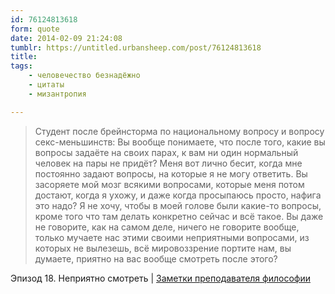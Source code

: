 ```yaml
---
id: 76124813618
form: quote
date: 2014-02-09 21:24:08
tumblr: https://untitled.urbansheep.com/post/76124813618
title: 
tags:
    - человечество безнадёжно
    - цитаты
    - мизантропия

---
```


<blockquote>
Студент после брейнсторма по национальному вопросу и вопросу секс-меньшинств: Вы вообще понимаете, что после того, какие вы вопросы задаёте на своих парах, к вам ни один нормальный человек на пары не придёт? Меня вот лично бесит, когда мне постоянно задают вопросы, на которые я не могу ответить. Вы засоряете мой мозг всякими вопросами, которые меня потом достают, когда я ухожу, и даже когда просыпаюсь просто, нафига это надо? Я не хочу, чтобы в моей голове были какие-то вопросы, кроме того что там делать конкретно сейчас и всё такое. Вы даже не говорите, как на самом деле, ничего не говорите вообще, только мучаете нас этими своими неприятными вопросами, из которых не вылезешь, всё мировоззрение портите нам, вы думаете, приятно на вас вообще смотреть после этого?
</blockquote>

Эпизод 18. Неприятно смотреть | <a href="http://www.spletnik.ru/blogs/govoryat_chto/87968_zametki-prepodavatelya-filosofii">Заметки преподавателя философии</a>
